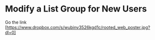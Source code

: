 # Modify a List Group for New Users

Go the link [https://www.dropbox.com/s/wubinv3526kgd1c/rooted_web_poster.jpg?dl=0]
